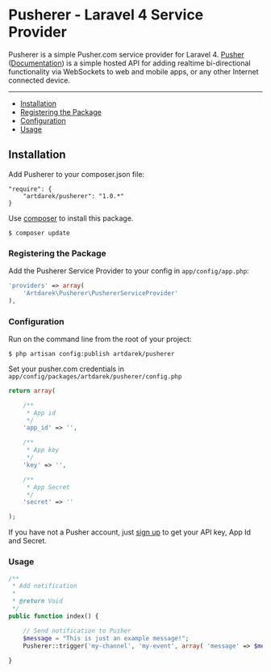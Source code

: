 # Pusherer - Laravel 4 Service Provider

Pusherer is a simple Pusher.com service provider for Laravel 4. 
[Pusher](http://pusher.com/) ([Documentation](http://pusher.com/docs)) is a simple hosted API 
for adding realtime bi-directional functionality via WebSockets to web and mobile apps, or 
any other Internet connected device.

---

- [Installation](#installation)
- [Registering the Package](#registering-the-package)
- [Configuration](#Configuration)
- [Usage](#usage)

## Installation

Add Pusherer to your composer.json file:

```
"require": {
	"artdarek/pusherer": "1.0.*"
}
```

Use [composer](http://getcomposer.org) to install this package.

```
$ composer update
```

### Registering the Package

Add the Pusherer Service Provider to your config in ``app/config/app.php``:

```php
'providers' => array(
	'Artdarek\Pusherer\PushererServiceProvider'
),
```

### Configuration

Run on the command line from the root of your project:

```
$ php artisan config:publish artdarek/pusherer
```

Set your pusher.com credentials in ``app/config/packages/artdarek/pusherer/config.php``

```php
return array( 

	/**
	 * App id
	 */
	'app_id' => '', 

	/**
	 * App key
	 */
	'key' => '',

	/**
	 * App Secret
	 */
	'secret' => ''	

);
```

If you have not a Pusher account, just [sign up](https://app.pusherapp.com/accounts/sign_up) to get 
your API key, App Id and Secret.


### Usage

```php
/**
 * Add notification
 *
 * @return Void
 */
public function index() {

	// Send notification to Pusher
	$message = "This is just an example message!";
	Pusherer::trigger('my-channel', 'my-event', array( 'message' => $message ));
	
}
```
